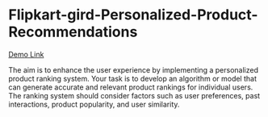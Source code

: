 # Flipkart-gird-Personalized-Product-Recommendations

[Demo Link](https://drive.google.com/file/d/18C37eMEa3AFgsNrNjWG0oVub_Dwx4rv4/view)


The aim is to enhance the user experience by implementing a personalized product ranking system. Your task is to develop an algorithm or model that can generate accurate and relevant product rankings for individual users. The ranking system should consider factors such as user preferences, past interactions, product popularity, and user similarity. 
